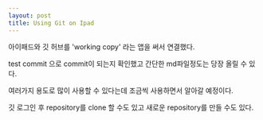 ```yaml
---
layout: post
title: Using Git on Ipad 
---
```



아이패드와 깃 허브를 'working copy' 라는 앱을 써서 연결했다.

test commit 으로 commit이 되는지 확인했고 간단한 md파일정도는 당장 올릴 수 있다.

여러가지 용도로 많이 사용할 수 있다는데 조금씩 사용하면서 알아갈 예정이다.


깃 로그인 후 repository를 clone 할 수도 있고 새로운 repository를 만들 수도 있다.




